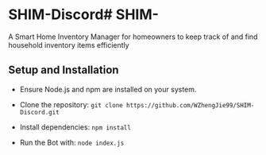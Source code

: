 # SHIM-Discord# SHIM-

A Smart Home Inventory Manager for homeowners to keep track of and find household inventory items efficiently

## Setup and Installation

- Ensure Node.js and npm are installed on your system.
  
- Clone the repository:
```git clone https://github.com/WZhengJie99/SHIM-Discord.git```

- Install dependencies:
```npm install```

- Run the Bot with:
```node index.js```
